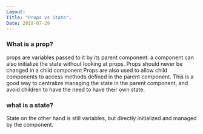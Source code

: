 ```yaml
---
Layout:
Title: "Props vs State".
Date: 2019-07-29
---
```


### What is a prop?
props are variables passed to it by its parent component.
a component can also initialize the state without looking at props.
Props should never be changed in a child component
Props are also used to allow child components to access methods defined in the parent component. This is a good way to centralize managing the state in the parent component, and avoid children to have the need to have their own state.

### what is a state?
State on the other hand is still variables, but directly initialized and managed by the component.

